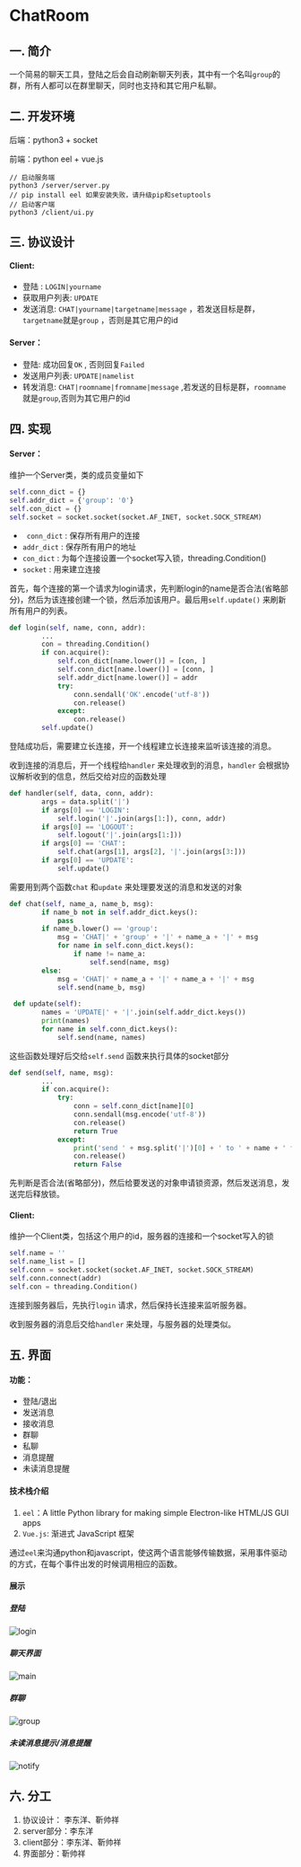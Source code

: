 # ChatRoom

## 一. 简介

一个简易的聊天工具，登陆之后会自动刷新聊天列表，其中有一个名叫```group```的群，所有人都可以在群里聊天，同时也支持和其它用户私聊。

## 二. 开发环境

后端：python3 + socket

前端：python eel + vue.js

```shell
// 启动服务端
python3 /server/server.py
// pip install eel 如果安装失败，请升级pip和setuptools
// 启动客户端
python3 /client/ui.py
```

## 三. 协议设计

#### Client:

+ 登陆 :  ```LOGIN|yourname ```  
+  获取用户列表: ```UPDATE``` 
+ 发送消息: ```CHAT|yourname|targetname|message``` ，若发送目标是群，```targetname```就是```group``` ，否则是其它用户的id

#### Server：

+ 登陆: 成功回复```OK``` , 否则回复```Failed``` 
+ 发送用户列表: ```UPDATE|namelist``` 
+ 转发消息: ```CHAT|roomname|fromname|message``` ,若发送的目标是群，```roomname``` 就是```group```,否则为其它用户的id

 ## 四. 实现

#### Server：

维护一个Server类，类的成员变量如下

```python
self.conn_dict = {} 
self.addr_dict = {'group': '0'} 
self.con_dict = {}  
self.socket = socket.socket(socket.AF_INET, socket.SOCK_STREAM)
```

+ ``` conn_dict``` : 保存所有用户的连接
+ ```addr_dict``` : 保存所有用户的地址
+ ```con_dict``` : 为每个连接设置一个socket写入锁，threading.Condition()
+ ```socket``` : 用来建立连接

首先，每个连接的第一个请求为login请求，先判断login的name是否合法(省略部分)，然后为该连接创建一个锁，然后添加该用户。最后用```self.update()``` 来刷新所有用户的列表。

```python
def login(self, name, conn, addr):
        ...
        con = threading.Condition()
        if con.acquire():
            self.con_dict[name.lower()] = [con, ]
            self.conn_dict[name.lower()] = [conn, ]
            self.addr_dict[name.lower()] = addr
            try:
                conn.sendall('OK'.encode('utf-8'))
                con.release()
            except:
                con.release()
        self.update()
```

登陆成功后，需要建立长连接，开一个线程建立长连接来监听该连接的消息。

收到连接的消息后，开一个线程给```handler``` 来处理收到的消息，```handler``` 会根据协议解析收到的信息，然后交给对应的函数处理

```python
def handler(self, data, conn, addr):
        args = data.split('|')
        if args[0] == 'LOGIN':
            self.login('|'.join(args[1:]), conn, addr)
        if args[0] == 'LOGOUT':
            self.logout('|'.join(args[1:]))
        if args[0] == 'CHAT':
            self.chat(args[1], args[2], '|'.join(args[3:]))
        if args[0] == 'UPDATE':
            self.update()
```

需要用到两个函数```chat``` 和```update``` 来处理要发送的消息和发送的对象

```python
def chat(self, name_a, name_b, msg):
        if name_b not in self.addr_dict.keys():
            pass
        if name_b.lower() == 'group':
            msg = 'CHAT|' + 'group' + '|' + name_a + '|' + msg
            for name in self.conn_dict.keys():
                if name != name_a:
                    self.send(name, msg)
        else:
            msg = 'CHAT|' + name_a + '|' + name_a + '|' + msg
            self.send(name_b, msg)
            
 def update(self):
        names = 'UPDATE|' + '|'.join(self.addr_dict.keys())
        print(names)
        for name in self.conn_dict.keys():
            self.send(name, names)           
```

这些函数处理好后交给```self.send```  函数来执行具体的socket部分

```python
def send(self, name, msg):
		...
        if con.acquire():
            try:
                conn = self.conn_dict[name][0]
                conn.sendall(msg.encode('utf-8'))
                con.release()
                return True
            except:
                print('send ' + msg.split('|')[0] + ' to ' + name + ' failed.')
                con.release()
                return False
```

先判断是否合法(省略部分)，然后给要发送的对象申请锁资源，然后发送消息，发送完后释放锁。

#### Client:

维护一个Client类，包括这个用户的id，服务器的连接和一个socket写入的锁

```python
self.name = ''
self.name_list = []
self.conn = socket.socket(socket.AF_INET, socket.SOCK_STREAM)
self.conn.connect(addr)
self.con = threading.Condition()
```

连接到服务器后，先执行```login``` 请求，然后保持长连接来监听服务器。

收到服务器的消息后交给```handler``` 来处理，与服务器的处理类似。

## 五. 界面

#### 功能：

* 登陆/退出
* 发送消息
* 接收消息
* 群聊
* 私聊
* 消息提醒
* 未读消息提醒

#### 技术栈介绍

1. `eel`：A little Python library for making simple Electron-like HTML/JS GUI apps
2. `Vue.js`: 渐进式 JavaScript 框架

通过`eel`来沟通python和javascript，使这两个语言能够传输数据，采用事件驱动的方式，在每个事件出发的时候调用相应的函数。

#### 展示

##### 登陆

![login](./login.png)

##### 聊天界面

![main](./main.png)

##### 群聊

![group](./group.png)

##### 未读消息提示/消息提醒

![notify](./notify.png)

## 六. 分工

1. 协议设计： 李东洋、靳帅祥
2. server部分：李东洋
3. client部分：李东洋、靳帅祥
4. 界面部分：靳帅祥





